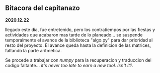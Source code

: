 ## Bitacora del capitanazo

__2020.12.22__

llegado este dia, fue entretenido, pero los contratiempos por las
fiestas y actividades que acabaron mas tarde de lo planeado... se
suspende temporalmente el avance de la biblioteca "algo.py" para dar
prioridad al resto del proyecto. El avance queda hasta la definicion
de las matrices, faltando la parte aritmetica.

Se procede a trabajar con _numpy_ para la recuperacion y traduccion
del codigo faltante... _it's never too late to earn a new tool. Isn't
it?_.
